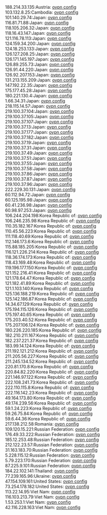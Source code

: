 188.214.33.135:Austria: [ovpn config](vpn/188_214_33_135.ovpn)  
103.132.8.25:Cambodia: [ovpn config](vpn/103_132_8_25.ovpn)  
101.140.29.74:Japan: [ovpn config](vpn/101_140_29_74.ovpn)  
116.81.71.88:Japan: [ovpn config](vpn/116_81_71_88.ovpn)  
118.105.206.32:Japan: [ovpn config](vpn/118_105_206_32.ovpn)  
118.16.43.147:Japan: [ovpn config](vpn/118_16_43_147.ovpn)  
121.116.78.113:Japan: [ovpn config](vpn/121_116_78_113.ovpn)  
124.159.34.200:Japan: [ovpn config](vpn/124_159_34_200.ovpn)  
124.18.253.133:Japan: [ovpn config](vpn/124_18_253_133.ovpn)  
126.127.208.25:Japan: [ovpn config](vpn/126_127_208_25.ovpn)  
126.171.145.197:Japan: [ovpn config](vpn/126_171_145_197.ovpn)  
126.89.255.73:Japan: [ovpn config](vpn/126_89_255_73.ovpn)  
126.91.44.220:Japan: [ovpn config](vpn/126_91_44_220.ovpn)  
126.92.207.153:Japan: [ovpn config](vpn/126_92_207_153.ovpn)  
131.213.155.209:Japan: [ovpn config](vpn/131_213_155_209.ovpn)  
147.192.22.35:Japan: [ovpn config](vpn/147_192_22_35.ovpn)  
175.177.45.28:Japan: [ovpn config](vpn/175_177_45_28.ovpn)  
180.221.130.4:Japan: [ovpn config](vpn/180_221_130_4.ovpn)  
1.66.34.31:Japan: [ovpn config](vpn/1_66_34_31.ovpn)  
218.115.14.57:Japan: [ovpn config](vpn/218_115_14_57.ovpn)  
219.100.37.104:Japan: [ovpn config](vpn/219_100_37_104.ovpn)  
219.100.37.105:Japan: [ovpn config](vpn/219_100_37_105.ovpn)  
219.100.37.107:Japan: [ovpn config](vpn/219_100_37_107.ovpn)  
219.100.37.13:Japan: [ovpn config](vpn/219_100_37_13.ovpn)  
219.100.37.177:Japan: [ovpn config](vpn/219_100_37_177.ovpn)  
219.100.37.182:Japan: [ovpn config](vpn/219_100_37_182.ovpn)  
219.100.37.19:Japan: [ovpn config](vpn/219_100_37_19.ovpn)  
219.100.37.31:Japan: [ovpn config](vpn/219_100_37_31.ovpn)  
219.100.37.49:Japan: [ovpn config](vpn/219_100_37_49.ovpn)  
219.100.37.51:Japan: [ovpn config](vpn/219_100_37_51.ovpn)  
219.100.37.55:Japan: [ovpn config](vpn/219_100_37_55.ovpn)  
219.100.37.58:Japan: [ovpn config](vpn/219_100_37_58.ovpn)  
219.100.37.86:Japan: [ovpn config](vpn/219_100_37_86.ovpn)  
219.100.37.87:Japan: [ovpn config](vpn/219_100_37_87.ovpn)  
219.100.37.96:Japan: [ovpn config](vpn/219_100_37_96.ovpn)  
222.229.30.131:Japan: [ovpn config](vpn/222_229_30_131.ovpn)  
60.112.94.72:Japan: [ovpn config](vpn/60_112_94_72.ovpn)  
60.125.195.98:Japan: [ovpn config](vpn/60_125_195_98.ovpn)  
60.41.236.98:Japan: [ovpn config](vpn/60_41_236_98.ovpn)  
60.98.97.253:Japan: [ovpn config](vpn/60_98_97_253.ovpn)  
106.244.204.198:Korea Republic of: [ovpn config](vpn/106_244_204_198.ovpn)  
106.246.235.98:Korea Republic of: [ovpn config](vpn/106_246_235_98.ovpn)  
110.35.182.167:Korea Republic of: [ovpn config](vpn/110_35_182_167.ovpn)  
110.45.56.223:Korea Republic of: [ovpn config](vpn/110_45_56_223.ovpn)  
111.118.40.69:Korea Republic of: [ovpn config](vpn/111_118_40_69.ovpn)  
112.146.173.6:Korea Republic of: [ovpn config](vpn/112_146_173_6.ovpn)  
115.88.185.205:Korea Republic of: [ovpn config](vpn/115_88_185_205.ovpn)  
116.121.226.214:Korea Republic of: [ovpn config](vpn/116_121_226_214.ovpn)  
118.36.174.173:Korea Republic of: [ovpn config](vpn/118_36_174_173.ovpn)  
118.43.169.48:Korea Republic of: [ovpn config](vpn/118_43_169_48.ovpn)  
119.196.177.150:Korea Republic of: [ovpn config](vpn/119_196_177_150.ovpn)  
121.152.216.41:Korea Republic of: [ovpn config](vpn/121_152_216_41.ovpn)  
121.178.64.47:Korea Republic of: [ovpn config](vpn/121_178_64_47.ovpn)  
121.182.41.89:Korea Republic of: [ovpn config](vpn/121_182_41_89.ovpn)  
121.1.103.140:Korea Republic of: [ovpn config](vpn/121_1_103_140.ovpn)  
125.136.188.219:Korea Republic of: [ovpn config](vpn/125_136_188_219.ovpn)  
125.142.186.87:Korea Republic of: [ovpn config](vpn/125_142_186_87.ovpn)  
14.34.67.129:Korea Republic of: [ovpn config](vpn/14_34_67_129.ovpn)  
175.194.115.126:Korea Republic of: [ovpn config](vpn/175_194_115_126.ovpn)  
175.197.40.65:Korea Republic of: [ovpn config](vpn/175_197_40_65.ovpn)  
175.203.40.52:Korea Republic of: [ovpn config](vpn/175_203_40_52.ovpn)  
175.207.106.124:Korea Republic of: [ovpn config](vpn/175_207_106_124.ovpn)  
180.226.220.185:Korea Republic of: [ovpn config](vpn/180_226_220_185.ovpn)  
182.210.211.167:Korea Republic of: [ovpn config](vpn/182_210_211_167.ovpn)  
182.237.221.37:Korea Republic of: [ovpn config](vpn/182_237_221_37.ovpn)  
183.99.14.124:Korea Republic of: [ovpn config](vpn/183_99_14_124.ovpn)  
211.192.121.212:Korea Republic of: [ovpn config](vpn/211_192_121_212.ovpn)  
211.205.56.227:Korea Republic of: [ovpn config](vpn/211_205_56_227.ovpn)  
211.245.134.52:Korea Republic of: [ovpn config](vpn/211_245_134_52.ovpn)  
220.81.170.8:Korea Republic of: [ovpn config](vpn/220_81_170_8.ovpn)  
220.84.82.220:Korea Republic of: [ovpn config](vpn/220_84_82_220.ovpn)  
221.146.97.122:Korea Republic of: [ovpn config](vpn/221_146_97_122.ovpn)  
222.108.241.73:Korea Republic of: [ovpn config](vpn/222_108_241_73.ovpn)  
222.110.115.8:Korea Republic of: [ovpn config](vpn/222_110_115_8.ovpn)  
222.116.142.23:Korea Republic of: [ovpn config](vpn/222_116_142_23.ovpn)  
49.164.173.80:Korea Republic of: [ovpn config](vpn/49_164_173_80.ovpn)  
49.174.239.56:Korea Republic of: [ovpn config](vpn/49_174_239_56.ovpn)  
59.1.24.223:Korea Republic of: [ovpn config](vpn/59_1_24_223.ovpn)  
59.26.75.84:Korea Republic of: [ovpn config](vpn/59_26_75_84.ovpn)  
59.6.44.36:Korea Republic of: [ovpn config](vpn/59_6_44_36.ovpn)  
217.138.212.58:Romania: [ovpn config](vpn/217_138_212_58.ovpn)  
109.120.15.221:Russian Federation: [ovpn config](vpn/109_120_15_221.ovpn)  
176.49.33.222:Russian Federation: [ovpn config](vpn/176_49_33_222.ovpn)  
185.12.253.48:Russian Federation: [ovpn config](vpn/185_12_253_48.ovpn)  
212.122.23.57:Russian Federation: [ovpn config](vpn/212_122_23_57.ovpn)  
31.163.183.70:Russian Federation: [ovpn config](vpn/31_163_183_70.ovpn)  
5.228.115.12:Russian Federation: [ovpn config](vpn/5_228_115_12.ovpn)  
5.79.223.170:Russian Federation: [ovpn config](vpn/5_79_223_170.ovpn)  
87.225.9.101:Russian Federation: [ovpn config](vpn/87_225_9_101.ovpn)  
184.22.102.141:Thailand: [ovpn config](vpn/184_22_102_141.ovpn)  
77.239.165.96:Ukraine: [ovpn config](vpn/77_239_165_96.ovpn)  
47.154.109.161:United States: [ovpn config](vpn/47_154_109_161.ovpn)  
73.254.178.182:United States: [ovpn config](vpn/73_254_178_182.ovpn)  
113.22.14.95:Viet Nam: [ovpn config](vpn/113_22_14_95.ovpn)  
116.103.213.79:Viet Nam: [ovpn config](vpn/116_103_213_79.ovpn)  
1.53.253.1:Viet Nam: [ovpn config](vpn/1_53_253_1.ovpn)  
42.116.228.163:Viet Nam: [ovpn config](vpn/42_116_228_163.ovpn)  
